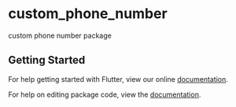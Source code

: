 # custom_phone_number

custom phone number package

## Getting Started

For help getting started with Flutter, view our online [documentation](https://flutter.io/).

For help on editing package code, view the [documentation](https://flutter.io/developing-packages/).
